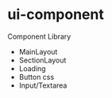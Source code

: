 # ui-component
Component Library
- MainLayout
- SectionLayout
- Loading
- Button css
- Input/Textarea